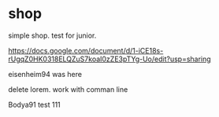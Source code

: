 # shop
simple shop. test for junior.

https://docs.google.com/document/d/1-iCE18s-rUgqZ0HK0318ELQZuS7koaI0zZE3pTYg-Uo/edit?usp=sharing

eisenheim94 was here

delete lorem. work with comman line

Bodya91 test 111